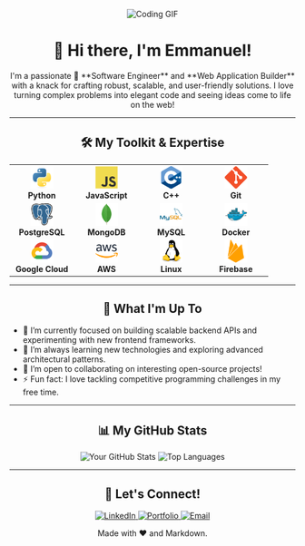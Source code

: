 <p align="center">
  <img src="https://media.giphy.com/media/LmNwrBhejkK9EFP504/giphy.gif" alt="Coding GIF" width="250px" />
</p>

<h1 align="center">👋 Hi there, I'm Emmanuel!</h1>

<p align="center">
  I'm a passionate 🚀 **Software Engineer** and **Web Application Builder** with a knack for crafting robust, scalable, and user-friendly solutions. I love turning complex problems into elegant code and seeing ideas come to life on the web!
</p>

---

<h2 align="center">🛠️ My Toolkit & Expertise</h2>

<table align="center">
  <tr>
    <td align="center" width="100px">
      <img src="https://raw.githubusercontent.com/devicons/devicon/master/icons/python/python-original.svg" alt="Python" width="40" height="40"/><br>
      <b>Python</b>
    </td>
    <td align="center" width="100px">
      <img src="https://raw.githubusercontent.com/devicons/devicon/master/icons/javascript/javascript-original.svg" alt="JavaScript" width="40" height="40"/><br>
      <b>JavaScript</b>
    </td>
    <td align="center" width="100px">
      <img src="https://raw.githubusercontent.com/devicons/devicon/master/icons/cplusplus/cplusplus-original.svg" alt="C++" width="40" height="40"/><br>
      <b>C++</b>
    </td>
    <td align="center" width="100px">
      <img src="https://raw.githubusercontent.com/devicons/devicon/master/icons/git/git-original.svg" alt="Git" width="40" height="40"/><br>
      <b>Git</b>
    </td>
  </tr>
  <tr>
    <td align="center" width="100px">
      <img src="https://raw.githubusercontent.com/devicons/devicon/master/icons/postgresql/postgresql-original.svg" alt="PostgreSQL" width="40" height="40"/><br>
      <b>PostgreSQL</b>
    </td>
    <td align="center" width="100px">
      <img src="https://raw.githubusercontent.com/devicons/devicon/master/icons/mongodb/mongodb-original.svg" alt="MongoDB" width="40" height="40"/><br>
      <b>MongoDB</b>
    </td>
    <td align="center" width="100px">
      <img src="https://raw.githubusercontent.com/devicons/devicon/master/icons/mysql/mysql-original-wordmark.svg" alt="MySQL" width="40" height="40"/><br>
      <b>MySQL</b>
    </td>
    <td align="center" width="100px">
      <img src="https://raw.githubusercontent.com/devicons/devicon/master/icons/docker/docker-original.svg" alt="Docker" width="40" height="40"/><br>
      <b>Docker</b>
    </td>
  </tr>
  <tr>
    <td align="center" width="100px">
      <img src="https://raw.githubusercontent.com/devicons/devicon/master/icons/googlecloud/googlecloud-original.svg" alt="Google Cloud" width="40" height="40"/><br>
      <b>Google Cloud</b>
    </td>
    <td align="center" width="100px">
      <img src="https://raw.githubusercontent.com/devicons/devicon/master/icons/amazonwebservices/amazonwebservices-original.svg" alt="AWS" width="40" height="40"/><br>
      <b>AWS</b>
    </td>
    <td align="center" width="100px">
      <img src="https://raw.githubusercontent.com/devicons/devicon/master/icons/linux/linux-original.svg" alt="Linux" width="40" height="40"/><br>
      <b>Linux</b>
    </td>
    <td align="center" width="100px">
      <img src="https://raw.githubusercontent.com/devicons/devicon/master/icons/firebase/firebase-plain.svg" alt="Firebase" width="40" height="40"/><br>
      <b>Firebase</b>
    </td>
  </tr>
</table>

---

<h2 align="center">🌟 What I'm Up To</h2>

- 🔭 I’m currently focused on building scalable backend APIs and experimenting with new frontend frameworks.
- 🌱 I’m always learning new technologies and exploring advanced architectural patterns.
- 👯 I’m open to collaborating on interesting open-source projects!
- ⚡ Fun fact: I love tackling competitive programming challenges in my free time.

---

<h2 align="center">📊 My GitHub Stats</h2>

<p align="center">
  <img src="https://github-readme-stats.vercel.app/api?username=Emmanuel-Bamidele&show_icons=true&theme=radical&hide_border=true&count_private=true" alt="Your GitHub Stats" />
  <img src="https://github-readme-stats.vercel.app/api/top-langs/?username=Emmanuel-Bamidele&theme=radical&hide_border=true&layout=compact" alt="Top Languages" />
</p>

---

<h2 align="center">🤝 Let's Connect!</h2>

<p align="center">
  <a href="your-linkedin-url" target="_blank">
    <img src="https://img.shields.io/badge/LinkedIn-%230077B5.svg?&style=for-the-badge&logo=linkedin&logoColor=white" alt="LinkedIn" />
  </a>
  <a href="your-portfolio-url" target="_blank">
    <img src="https://img.shields.io/badge/Portfolio-%23000000.svg?&style=for-the-badge&logo=firefox&logoColor=white" alt="Portfolio" />
  </a>
  <a href="mailto:your-email" target="_blank">
    <img src="https://img.shields.io/badge/Email-D14836?style=for-the-badge&logo=gmail&logoColor=white" alt="Email" />
  </a>
  </p>

<p align="center">
  Made with ❤️ and Markdown.
</p>
